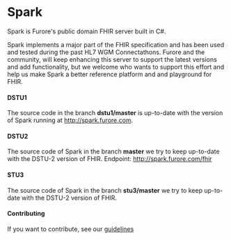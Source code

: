 Spark
=====

Spark is Furore's public domain FHIR server built in C#.

Spark implements a major part of the FHIR specification and has been used and tested during the past 
HL7 WGM Connectathons. Furore and the community, will keep enhancing this server to support the latest versions
and add functionality, but we welcome   who wants to support this effort and help us make Spark a 
better reference platform and  and playground for FHIR.


#### DSTU1
The source code in the branch **dstu1/master** is up-to-date with the version of Spark running at http://spark.furore.com.

#### DSTU2
The source code of Spark in the branch **master** we try to keep up-to-date with the DSTU-2 version of FHIR.
Endpoint: http://spark.furore.com/fhir

#### STU3
The source code of Spark in the branch **stu3/master** we try to keep up-to-date with the DSTU-2 version of FHIR.

#### Contributing
If you want to contribute, see our [guidelines](https://github.com/furore-fhir/spark/wiki/Contributing)
